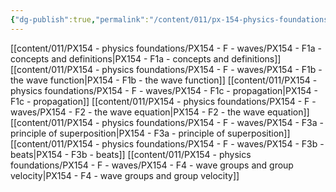 ```yaml
---
{"dg-publish":true,"permalink":"/content/011/px-154-physics-foundations/px-154-f-waves/f-waves/","noteIcon":"1","created":"2024-11-25T10:50:32.000+00:00","updated":"2024-11-26T19:51:22.061+00:00"}
---
```


[[content/011/PX154 - physics foundations/PX154 - F - waves/PX154 - F1a - concepts and definitions\|PX154 - F1a - concepts and definitions]]
[[content/011/PX154 - physics foundations/PX154 - F - waves/PX154 - F1b - the wave function\|PX154 - F1b - the wave function]]
[[content/011/PX154 - physics foundations/PX154 - F - waves/PX154 - F1c - propagation\|PX154 - F1c - propagation]]
[[content/011/PX154 - physics foundations/PX154 - F - waves/PX154 - F2 - the wave equation\|PX154 - F2 - the wave equation]]
[[content/011/PX154 - physics foundations/PX154 - F - waves/PX154 - F3a - principle of superposition\|PX154 - F3a - principle of superposition]]
[[content/011/PX154 - physics foundations/PX154 - F - waves/PX154 - F3b - beats\|PX154 - F3b - beats]]
[[content/011/PX154 - physics foundations/PX154 - F - waves/PX154 - F4 - wave groups and group velocity\|PX154 - F4 - wave groups and group velocity]]